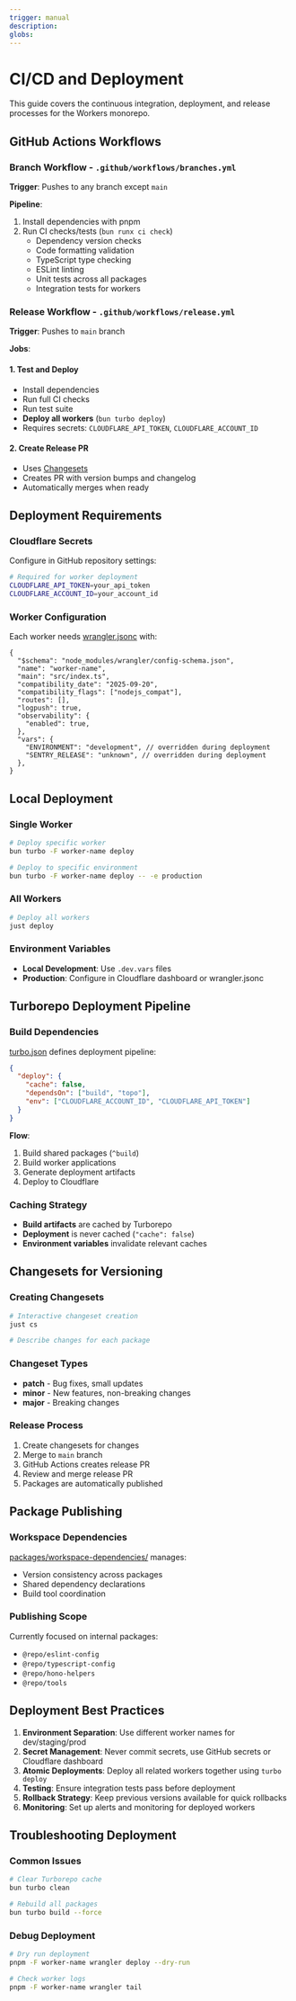 ```yaml
---
trigger: manual
description:
globs:
---
```


# CI/CD and Deployment

This guide covers the continuous integration, deployment, and release processes for the Workers monorepo.

## GitHub Actions Workflows

### Branch Workflow - `.github/workflows/branches.yml`

**Trigger**: Pushes to any branch except `main`

**Pipeline**:

1. Install dependencies with pnpm
2. Run CI checks/tests (`bun runx ci check`)
   - Dependency version checks
   - Code formatting validation
   - TypeScript type checking
   - ESLint linting
   - Unit tests across all packages
   - Integration tests for workers

### Release Workflow - `.github/workflows/release.yml`

**Trigger**: Pushes to `main` branch

**Jobs**:

#### 1. Test and Deploy

- Install dependencies
- Run full CI checks
- Run test suite
- **Deploy all workers** (`bun turbo deploy`)
- Requires secrets: `CLOUDFLARE_API_TOKEN`, `CLOUDFLARE_ACCOUNT_ID`

#### 2. Create Release PR

- Uses [Changesets](mdc:https:/github.com/changesets/changesets)
- Creates PR with version bumps and changelog
- Automatically merges when ready

## Deployment Requirements

### Cloudflare Secrets

Configure in GitHub repository settings:

```bash
# Required for worker deployment
CLOUDFLARE_API_TOKEN=your_api_token
CLOUDFLARE_ACCOUNT_ID=your_account_id
```

### Worker Configuration

Each worker needs [wrangler.jsonc](mdc:apps/example-worker-echoback/wrangler.jsonc) with:

```jsonc
{
  "$schema": "node_modules/wrangler/config-schema.json",
  "name": "worker-name",
  "main": "src/index.ts",
  "compatibility_date": "2025-09-20",
  "compatibility_flags": ["nodejs_compat"],
  "routes": [],
  "logpush": true,
  "observability": {
    "enabled": true,
  },
  "vars": {
    "ENVIRONMENT": "development", // overridden during deployment
    "SENTRY_RELEASE": "unknown", // overridden during deployment
  },
}
```

## Local Deployment

### Single Worker

```bash
# Deploy specific worker
bun turbo -F worker-name deploy

# Deploy to specific environment
bun turbo -F worker-name deploy -- -e production
```

### All Workers

```bash
# Deploy all workers
just deploy
```

### Environment Variables

- **Local Development**: Use `.dev.vars` files
- **Production**: Configure in Cloudflare dashboard or wrangler.jsonc

## Turborepo Deployment Pipeline

### Build Dependencies

[turbo.json](mdc:turbo.json) defines deployment pipeline:

```json
{
  "deploy": {
    "cache": false,
    "dependsOn": ["build", "topo"],
    "env": ["CLOUDFLARE_ACCOUNT_ID", "CLOUDFLARE_API_TOKEN"]
  }
}
```

**Flow**:

1. Build shared packages (`^build`)
2. Build worker applications
3. Generate deployment artifacts
4. Deploy to Cloudflare

### Caching Strategy

- **Build artifacts** are cached by Turborepo
- **Deployment** is never cached (`"cache": false`)
- **Environment variables** invalidate relevant caches

## Changesets for Versioning

### Creating Changesets

```bash
# Interactive changeset creation
just cs

# Describe changes for each package
```

### Changeset Types

- **patch** - Bug fixes, small updates
- **minor** - New features, non-breaking changes
- **major** - Breaking changes

### Release Process

1. Create changesets for changes
2. Merge to `main` branch
3. GitHub Actions creates release PR
4. Review and merge release PR
5. Packages are automatically published

## Package Publishing

### Workspace Dependencies

[packages/workspace-dependencies/](mdc:packages/workspace-dependencies) manages:

- Version consistency across packages
- Shared dependency declarations
- Build tool coordination

### Publishing Scope

Currently focused on internal packages:

- `@repo/eslint-config`
- `@repo/typescript-config`
- `@repo/hono-helpers`
- `@repo/tools`

## Deployment Best Practices

1. **Environment Separation**: Use different worker names for dev/staging/prod
2. **Secret Management**: Never commit secrets, use GitHub secrets or Cloudflare dashboard
3. **Atomic Deployments**: Deploy all related workers together using `turbo deploy`
4. **Testing**: Ensure integration tests pass before deployment
5. **Rollback Strategy**: Keep previous versions available for quick rollbacks
6. **Monitoring**: Set up alerts and monitoring for deployed workers

## Troubleshooting Deployment

### Common Issues

```bash
# Clear Turborepo cache
bun turbo clean

# Rebuild all packages
bun turbo build --force
```

### Debug Deployment

```bash
# Dry run deployment
pnpm -F worker-name wrangler deploy --dry-run

# Check worker logs
pnpm -F worker-name wrangler tail
```
